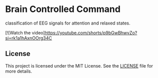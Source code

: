 # Brain Controlled Command

 classification of EEG signals for attention and relaxed states.
 

 [![Watch the video]https://youtube.com/shorts/p9bGwBhwvZo?si=rk1a1hAxnOOrg34C



## License

This project is licensed under the MIT License. See the [LICENSE](LICENSE) file for more details.


